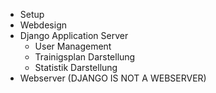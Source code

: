 <ul>
  <li>Setup</li>
  <li>Webdesign</li>
  <li>Django Application Server<br>
  <ul>
    <li>User Management</li>
    <li>Trainigsplan Darstellung</li>
    <li>Statistik Darstellung</li>
    </ul>
  </li>
  <li>Webserver (DJANGO IS NOT A WEBSERVER)</li>
  

</ul>
